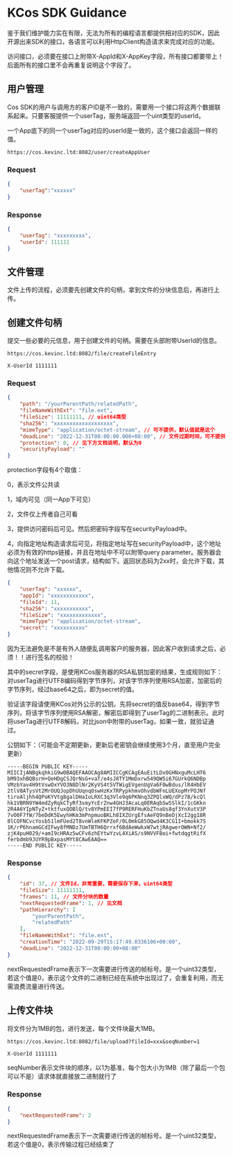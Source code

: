 # KCos SDK Guidance

鉴于我们维护能力实在有限，无法为所有的编程语言都提供相对应的SDK，因此开源出来SDK的接口，各语言可以利用HttpClient构造请求来完成对应的功能。

访问接口，必须要在接口上附带X-AppId和X-AppKey字段，所有接口都要带上！后面所有的接口里不会再重复说明这个字段了。

## 用户管理

 Cos SDK的用户与调用方的客户ID是不一致的，需要用一个接口将这两个数据联系起来。只要客服提供一个userTag，服务端返回一个uint类型的userId。

一个App底下的同一个userTag对应的userId是一致的，这个接口会返回一样的值。

```http
https://cos.kevinc.ltd:8082/user/createAppUser
```

### Request

```json
{
    "userTag":"xxxxxx"
}
```

### Response

```json
{
    "userTag": "xxxxxxxxx",
    "userId": 111111
}
```

## 文件管理

文件上传的流程，必须要先创建文件的句柄，拿到文件的分块信息后，再进行上传。

## 创建文件句柄

提交一些必要的元信息，用于创建文件的句柄。需要在头部附带UserId的信息。

```http
https://cos.kevinc.ltd:8082/file/createFileEntry

X-UserId 1111111
```

### Request

```json
{
    "path": "/yourParentPath/relatedPath",
    "fileNameWithExt": "file.ext",
    "fileSize": 11111111, // uint64类型
    "sha256": "xxxxxxxxxxxxxxxxxxx",
    "mimeType": "application/octet-stream", // 可不提供，默认值就是这个
    "deadLine": "2022-12-31T00:00:00.000+08:00", // 文件过期时间，可不提供，不提供默认永久有效
    "protection": 0, // 见下方文档说明，默认为0
    "securityPayload": ""
}
```

protection字段有4个取值：

0，表示文件公共读

1，域内可见（同一App下可见）

2，文件仅上传者自己可看

3，提供访问密码后可见。然后把密码字段写在securityPayload中。

4，向指定地址构造请求后可见，将指定地址写在securityPayload中，这个地址必须为有效的https链接，并且在地址中不可以附带query parameter。服务器会向这个地址发送一个post请求，结构如下。返回状态码为2xx时，会允许下载，其他情况则不允许下载。

```json
{
    "userTag": "xxxxxx",
    "appId": "xxxxxxxxxxxx",
    "fileId": 11,
    "sha256": "xxxxxxxxxxx",
    "fileSize": "xxxxxxxxxxxxx",
    "mimeType": "application/octet-stream",
    "secret": "xxxxxxxxxx"
}
```

因为无法避免是不是有外人随便乱调用客户的服务器，因此客户收到请求之后，必须！！进行签名的校验！

其中的secret字段，是使用KCos服务器的RSA私钥加密的结果，生成规则如下：对userTag进行UTF8编码得到字节序列，对该字节序列使用RSA加密，加密后的字节序列，经过base64之后，即为secret的值。 

验证该字段请使用KCos对外公示的公钥。先将secret的值反base64，得到字节序列，将该字节序列使用RSA解密，解密后即得到了userTag的二进制表示。此时将userTag进行UTF8解码，对比json中附带的userTag，如果一致，就验证通过。

公钥如下：（可能会不定期更新，更新后老密钥会继续使用3个月，直至用户完全更新）

``` 
-----BEGIN PUBLIC KEY-----
MIICIjANBgkqhkiG9w0BAQEFAAOCAg8AMIICCgKCAgEAuEitLDx0GHNxguMcLHT6
bM93xhBQBsrH+QeHDgCSJQrNsG+vaT/e4sJ8TY1MmDxrw549QW5i67GUrkQ6NDBp
VMzbYav4H9tVswOxYVO3N8DlNr2KyVS4t5VTWigEVgenUgVa6F0wBdus/lR4HbEV
2tlV8ATysVt2MrOUQJopDhUUqnqOswHzKxTRPypkhmvOhvdbWFnLUEXopMrPOJNf
tiroAljhh4QPoKYVtg8galDHaIoLRXC3q3Vle9q6PKNnq3ZPQlxWQ/dPz7B/kcQl
hk1VBRN9YW4mdZyRqkCTyRf3smyYcErZnw4GHJ3AcaLq0ERAqbSwSSlkI/1cGKkn
2R4A6YIpNTyZ+tktfuxQOBlQ/tv8YPmEEI7fP9RERFHuKbZTnaUs8qf3YnXutV3P
7vO0F7fW/7beDdK5EwyhHKm3mPnpmuoBKLh8IXZUrgEfsAeFQ9nBeDjXcI2gg18R
8lCOFNCvcYosb51lmFUed2T8vnWleKFKPZeF/0L0mkG85OQwd4K3CG1I+bmokk7S
1K/rP6hnamGCdIFwy8fMNDz7UmTBTH6Qrrxf6BdAeWwkxW7wtjRAgwerOWN+Nf2/
zjK4puH029/+amI9cHRAz5wCFv6zhEYtwYzvL4XiAS/s9NVVFBoi+fwtdqgtRifX
ferbdmb9JUYR9pBxpasMYt8CAwEAAQ==
-----END PUBLIC KEY-----
```

### Response

```json
{
    "id": 37, // 文件Id，非常重要，需要保存下来，uint64类型
    "fileSize": 11111111,
    "frames": 11, // 文件分块的数量
    "nextRequestedFrame": 1, // 见文档
    "pathHierarchy": [
        "yourParentPath",
        "relatedPath"
    ],
    "fileNameWithExt": "file.ext",
    "creationTime": "2022-09-29T15:17:49.0336106+00:00",
    "deadLine": "2022-12-31T00:00:00+08:00"
}
```

nextRequestedFrame表示下一次需要进行传送的帧标号。是一个uint32类型，若这个值是0，表示这个文件的二进制已经在系统中出现过了，会重复利用，而无需浪费流量进行传送。

## 上传文件块

将文件分为1MB的包，进行发送，每个文件块最大1MB。

```http
https://cos.kevinc.ltd:8082/file/upload?fileId=xxx&seqNumber=1

X-UserId 1111111
```

seqNumber表示文件块的顺序，以1为基准，每个包大小为1MB（除了最后一个包可以不是）请求体就直接放二进制就行了

### Response

```json
{
    "nextRequestedFrame": 2
}
```

nextRequestedFrame表示下一次需要进行传送的帧标号。是一个uint32类型，若这个值是0，表示传输过程已经结束了
